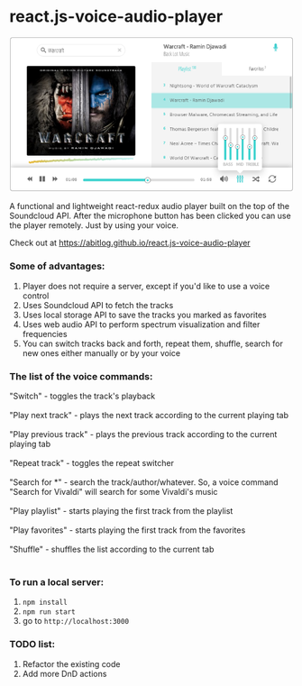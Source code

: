 # react.js-voice-audio-player
<p align="right">
  <img src="/react-player.png" />
</p>

 A functional and lightweight react-redux audio player built on the top of the Soundcloud API. After the microphone button has been clicked you can use the player remotely. Just by using your voice.
 
Check out at https://abitlog.github.io/react.js-voice-audio-player

### Some of advantages:
1. Player does not require a server, except if you'd like to use a voice control
2. Uses Soundcloud API to fetch the tracks
3. Uses local storage API to save the tracks you marked as favorites
4. Uses web audio API to perform spectrum visualization and filter frequencies
5. You can switch tracks back and forth, repeat them, shuffle, search for new ones either manually or by your voice

### The list of the voice commands:

"Switch" - toggles the track's playback <br><br>
"Play next track" - plays the next track according to the current playing tab <br><br>
"Play previous track" - plays the previous track according to the current playing tab <br><br>
"Repeat track" - toggles the repeat switcher <br><br>
"Search for *" - search the track/author/whatever. So, a voice command "Search for Vivaldi" will search for some Vivaldi's music <br><br>
"Play playlist" - starts playing the first track from the playlist <br><br>
"Play favorites" - starts playing the first track from the favorites <br><br>
"Shuffle" - shuffles the list according to the current tab <br><br>

### To run a local server: 
1. `npm install`
2. `npm run start`
3. go to `http://localhost:3000`

### TODO list:
1. Refactor the existing code
2. Add more DnD actions
